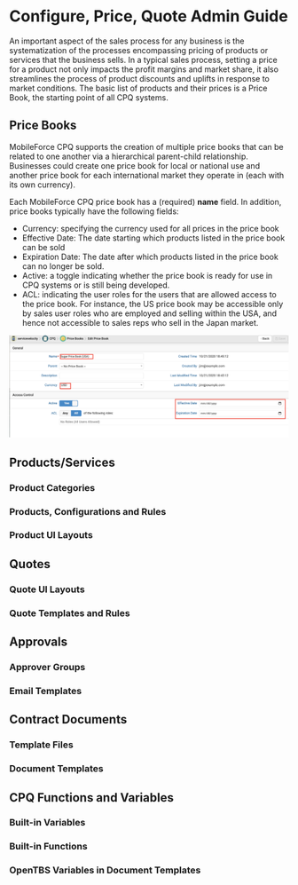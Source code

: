 # Configure, Price, Quote Admin Guide
An important aspect of the sales process for any business is the systematization of the processes encompassing pricing of products or services that the business sells. In a typical sales process, setting a price for a product not only impacts the profit margins and market share, it also streamlines the process of product discounts and uplifts in response to market conditions. The basic list of products and their prices is a Price Book, the starting point of all CPQ systems.

## Price Books

MobileForce CPQ supports the creation of multiple price books that can be related to one another via a hierarchical parent-child relationship. Businesses could create one price book for local or national use and another price book for each international market they operate in (each with its own currency). 

Each MobileForce CPQ price book has a (required) **name** field. In addition, price books typically have the following fields:

* Currency: specifying the currency used for all prices in the price book
* Effective Date: The date starting which  products listed in the price book can be sold
* Expiration Date: The date after which products listed in the price book can no longer be sold.
* Active: a toggle indicating whether the price book is ready for use in CPQ systems or is still being developed.
* ACL: indicating the user roles for the users that are allowed access to the price book. For instance, the US price book may be accessible only by sales user roles who are employed and selling within the USA, and hence not accessible to sales reps who sell in the Japan market.


![Create Price Book in MobileForce CPQ](/images/add_edit_price_book.png)

## Products/Services
### Product Categories
### Products, Configurations and Rules
### Product UI Layouts

## Quotes
### Quote UI Layouts
### Quote Templates and Rules

## Approvals
### Approver Groups
### Email Templates

## Contract Documents
### Template Files
### Document Templates

## CPQ Functions and Variables
### Built-in Variables
### Built-in Functions
### OpenTBS Variables in Document Templates
